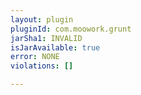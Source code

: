 ```yaml
---
layout: plugin
pluginId: com.moowork.grunt
jarSha1: INVALID
isJarAvailable: true
error: NONE
violations: []

---
```

